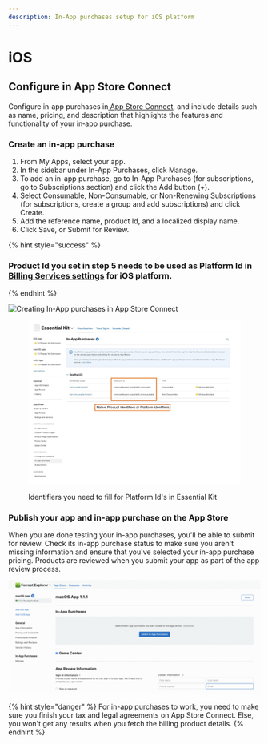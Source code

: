 ```yaml
---
description: In-App purchases setup for iOS platform
---
```


# iOS

## Configure in App Store Connect

Configure  in‑app purchases in[ App Store Connect](https://appstoreconnect.apple.com/), and include details such as name, pricing, and description that highlights the features and functionality of your in‑app purchase.&#x20;

### Create an in-app purchase

1. From My Apps, select your app.
2. In the sidebar under In-App Purchases, click Manage.
3. To add an in-app purchase, go to In-App Purchases (for subscriptions, go to Subscriptions section) and click the Add button (+).
4. Select Consumable, Non-Consumable, or Non-Renewing Subscriptions (for subscriptions, create a group and add subscriptions) and click Create.
5. Add the reference name, product Id, and a localized display name.
6. Click Save, or Submit for Review.

{% hint style="success" %}
### Product Id you set in step 5 needs to be used as Platform Id in [Billing Services settings](./#billing-products) for iOS platform.
{% endhint %}

![Creating In-App purchases in App Store Connect](../../../.gitbook/assets/InAppAppStoreConnect.png)

<figure><img src="../../../.gitbook/assets/ios-platform-identifiers.jpg" alt=""><figcaption><p>Identifiers you need to fill for Platform Id's in Essential Kit</p></figcaption></figure>

### **Publish your app and in-app purchase on the App Store**

When you are done testing your in-app purchases, you'll be able to submit for review. Check its in-app purchase status to make sure you aren't missing information and ensure that you've selected your in-app purchase pricing. Products are reviewed when you submit your app as part of the app review process.

![Submit In-App purchases for review](../../../.gitbook/assets/BillingServicesSubmitIAP.gif)



{% hint style="danger" %}
For in-app purchases to work, you need to make sure you finish your tax and legal agreements on App Store Connect. Else, you won't get any results when you fetch the billing product details.
{% endhint %}

